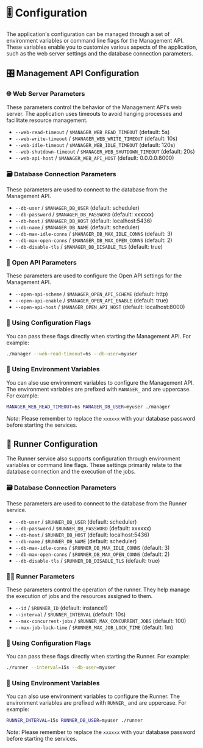 # 🎚 Configuration

The application's configuration can be managed through a set of environment variables or command line flags for the Management API. These variables enable you to customize various aspects of the application, such as the web server settings and the database connection parameters.

## 🎛 Management API Configuration

### 🌐 Web Server Parameters

These parameters control the behavior of the Management API's web server. The application uses timeouts to avoid hanging processes and facilitate resource management.

- `--web-read-timeout` / `$MANAGER_WEB_READ_TIMEOUT` (default: 5s)
- `--web-write-timeout` / `$MANAGER_WEB_WRITE_TIMEOUT` (default: 10s)
- `--web-idle-timeout` / `$MANAGER_WEB_IDLE_TIMEOUT` (default: 120s)
- `--web-shutdown-timeout` / `$MANAGER_WEB_SHUTDOWN_TIMEOUT` (default: 20s)
- `--web-api-host` / `$MANAGER_WEB_API_HOST` (default: 0.0.0.0:8000)

### 🗃 Database Connection Parameters

These parameters are used to connect to the database from the Management API.

- `--db-user` / `$MANAGER_DB_USER` (default: scheduler)
- `--db-password` / `$MANAGER_DB_PASSWORD` (default: xxxxxx)
- `--db-host` / `$MANAGER_DB_HOST` (default: localhost:5436)
- `--db-name` / `$MANAGER_DB_NAME` (default: scheduler)
- `--db-max-idle-conns` / `$MANAGER_DB_MAX_IDLE_CONNS` (default: 3)
- `--db-max-open-conns` / `$MANAGER_DB_MAX_OPEN_CONNS` (default: 2)
- `--db-disable-tls` / `$MANAGER_DB_DISABLE_TLS` (default: true)

### 📖 Open API Parameters

These parameters are used to configure the Open API settings for the Management API.

- `--open-api-scheme` / `$MANAGER_OPEN_API_SCHEME` (default: http)
- `--open-api-enable` / `$MANAGER_OPEN_API_ENABLE` (default: true)
- `--open-api-host` / `$MANAGER_OPEN_API_HOST` (default: localhost:8000)

### 🚩 Using Configuration Flags

You can pass these flags directly when starting the Management API. For example:

```bash
./manager --web-read-timeout=6s --db-user=myuser
```

### 🌱 Using Environment Variables

You can also use environment variables to configure the Management API. The environment variables are prefixed with `MANAGER_` and are uppercase. For example:

```bash
MANAGER_WEB_READ_TIMEOUT=6s MANAGER_DB_USER=myuser ./manager
```


*Note*: Please remember to replace the `xxxxxx` with your database password before starting the services.


## 🏃‍ Runner Configuration

The Runner service also supports configuration through environment variables or command line flags. These settings primarily relate to the database connection and the execution of the jobs.

### 🗃 Database Connection Parameters

These parameters are used to connect to the database from the Runner service.

- `--db-user` / `$RUNNER_DB_USER` (default: scheduler)
- `--db-password` / `$RUNNER_DB_PASSWORD` (default: xxxxxx)
- `--db-host` / `$RUNNER_DB_HOST` (default: localhost:5436)
- `--db-name` / `$RUNNER_DB_NAME` (default: scheduler)
- `--db-max-idle-conns` / `$RUNNER_DB_MAX_IDLE_CONNS` (default: 3)
- `--db-max-open-conns` / `$RUNNER_DB_MAX_OPEN_CONNS` (default: 2)
- `--db-disable-tls` / `$RUNNER_DB_DISABLE_TLS` (default: true)

### 🏃‍♂️ Runner Parameters

These parameters control the operation of the runner. They help manage the execution of jobs and the resources assigned to them.

- `--id` / `$RUNNER_ID` (default: instance1)
- `--interval` / `$RUNNER_INTERVAL` (default: 10s)
- `--max-concurrent-jobs` / `$RUNNER_MAX_CONCURRENT_JOBS` (default: 100)
- `--max-job-lock-time` / `$RUNNER_MAX_JOB_LOCK_TIME` (default: 1m)

### 🚩 Using Configuration Flags

You can pass these flags directly when starting the Runner. For example:

```bash
./runner --interval=15s --db-user=myuser
```

### 🌱 Using Environment Variables

You can also use environment variables to configure the Runner. The environment variables are prefixed with `RUNNER_` and are uppercase. For example:

```bash
RUNNER_INTERVAL=15s RUNNER_DB_USER=myuser ./runner
```

*Note*: Please remember to replace the `xxxxxx` with your database password before starting the services.